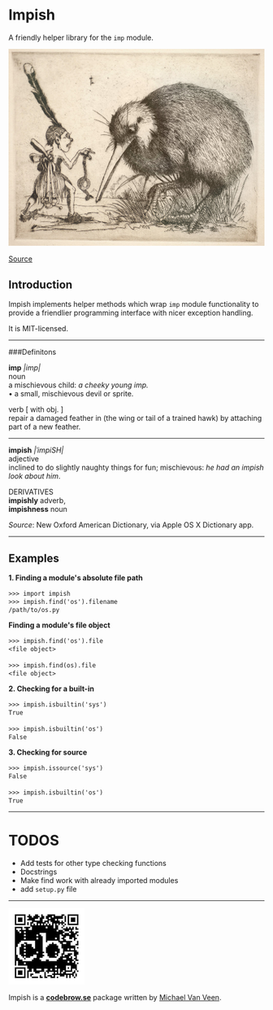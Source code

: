 # Impish

A friendly helper library for the `imp` module.

![](imp.jpg)

[Source](http://49.50.242.36/images/zoom/1971-1980/1973_7_83.jpg)


## Introduction

Impish implements helper methods which wrap `imp` module 
functionality to provide a friendlier programming interface with 
nicer exception handling.  

It is MIT-licensed.

----

###Definitons

**imp** *|imp|*  
noun  
a mischievous child: *a cheeky young imp.*  
• a small, mischievous devil or sprite.  

verb [ with obj. ]  
repair a damaged feather in (the wing or tail of a trained hawk) by attaching part of a new feather.

----

**impish** *|ˈimpiSH|*   
adjective  
inclined to do slightly naughty things for fun; mischievous: *he had an impish look about him*.

DERIVATIVES  
**impishly** adverb,  
**impishness** noun  

*Source*: New Oxford American Dictionary, via Apple OS X Dictionary app.

----

## Examples

**1. Finding a module's absolute file path**

    >>> import impish
    >>> impish.find('os').filename
    /path/to/os.py

**Finding a module's file object**

	>>> impish.find('os').file
	<file object>
	
	>>> impish.find(os).file
	<file object>

**2. Checking for a built-in**

	>>> impish.isbuiltin('sys')
	True
	
	>>> impish.isbuiltin('os')
	False

**3. Checking for source**

	>>> impish.issource('sys')
	False
	
	>>> impish.isbuiltin('os')
	True

----

# TODOS

- Add tests for other type checking functions
- Docstrings
- Make find work with already imported modules
- add `setup.py` file

----

![](cb_qr.png)
  
Impish is a **[codebrow.se](http://codebrow.se)** package written by [Michael Van Veen](http://github.com/mvanveen).
